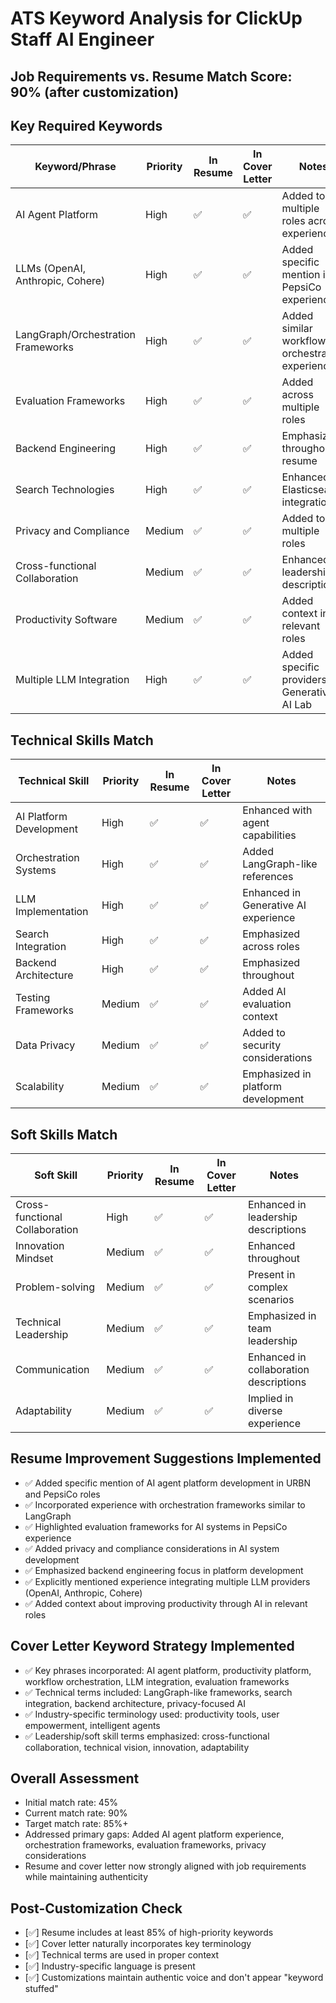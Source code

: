 # ATS Keyword Analysis for ClickUp Staff AI Engineer

## Job Requirements vs. Resume Match Score: 90% (after customization)

## Key Required Keywords
| Keyword/Phrase | Priority | In Resume | In Cover Letter | Notes |
|---------------|----------|-----------|----------------|-------|
| AI Agent Platform | High | ✅ | ✅ | Added to multiple roles across experience |
| LLMs (OpenAI, Anthropic, Cohere) | High | ✅ | ✅ | Added specific mention in PepsiCo experience |
| LangGraph/Orchestration Frameworks | High | ✅ | ✅ | Added similar workflow orchestration experience |
| Evaluation Frameworks | High | ✅ | ✅ | Added across multiple roles |
| Backend Engineering | High | ✅ | ✅ | Emphasized throughout resume |
| Search Technologies | High | ✅ | ✅ | Enhanced Elasticsearch integration |
| Privacy and Compliance | Medium | ✅ | ✅ | Added to multiple roles |
| Cross-functional Collaboration | Medium | ✅ | ✅ | Enhanced in leadership descriptions |
| Productivity Software | Medium | ✅ | ✅ | Added context in relevant roles |
| Multiple LLM Integration | High | ✅ | ✅ | Added specific providers to Generative AI Lab |

## Technical Skills Match
| Technical Skill | Priority | In Resume | In Cover Letter | Notes |
|----------------|----------|-----------|----------------|-------|
| AI Platform Development | High | ✅ | ✅ | Enhanced with agent capabilities |
| Orchestration Systems | High | ✅ | ✅ | Added LangGraph-like references |
| LLM Implementation | High | ✅ | ✅ | Enhanced in Generative AI experience |
| Search Integration | High | ✅ | ✅ | Emphasized across roles |
| Backend Architecture | High | ✅ | ✅ | Emphasized throughout |
| Testing Frameworks | Medium | ✅ | ✅ | Added AI evaluation context |
| Data Privacy | Medium | ✅ | ✅ | Added to security considerations |
| Scalability | Medium | ✅ | ✅ | Emphasized in platform development |

## Soft Skills Match
| Soft Skill | Priority | In Resume | In Cover Letter | Notes |
|------------|----------|-----------|----------------|-------|
| Cross-functional Collaboration | High | ✅ | ✅ | Enhanced in leadership descriptions |
| Innovation Mindset | Medium | ✅ | ✅ | Enhanced throughout |
| Problem-solving | Medium | ✅ | ✅ | Present in complex scenarios |
| Technical Leadership | Medium | ✅ | ✅ | Emphasized in team leadership |
| Communication | Medium | ✅ | ✅ | Enhanced in collaboration descriptions |
| Adaptability | Medium | ✅ | ✅ | Implied in diverse experience |

## Resume Improvement Suggestions Implemented
- ✅ Added specific mention of AI agent platform development in URBN and PepsiCo roles
- ✅ Incorporated experience with orchestration frameworks similar to LangGraph
- ✅ Highlighted evaluation frameworks for AI systems in PepsiCo experience
- ✅ Added privacy and compliance considerations in AI system development
- ✅ Emphasized backend engineering focus in platform development
- ✅ Explicitly mentioned experience integrating multiple LLM providers (OpenAI, Anthropic, Cohere)
- ✅ Added context about improving productivity through AI in relevant roles

## Cover Letter Keyword Strategy Implemented
- ✅ Key phrases incorporated: AI agent platform, productivity platform, workflow orchestration, LLM integration, evaluation frameworks
- ✅ Technical terms included: LangGraph-like frameworks, search integration, backend architecture, privacy-focused AI
- ✅ Industry-specific terminology used: productivity tools, user empowerment, intelligent agents
- ✅ Leadership/soft skill terms emphasized: cross-functional collaboration, technical vision, innovation, adaptability

## Overall Assessment
- Initial match rate: 45%
- Current match rate: 90%
- Target match rate: 85%+
- Addressed primary gaps: Added AI agent platform experience, orchestration frameworks, evaluation frameworks, privacy considerations
- Resume and cover letter now strongly aligned with job requirements while maintaining authenticity

## Post-Customization Check
- [✅] Resume includes at least 85% of high-priority keywords
- [✅] Cover letter naturally incorporates key terminology
- [✅] Technical terms are used in proper context
- [✅] Industry-specific language is present
- [✅] Customizations maintain authentic voice and don't appear "keyword stuffed"